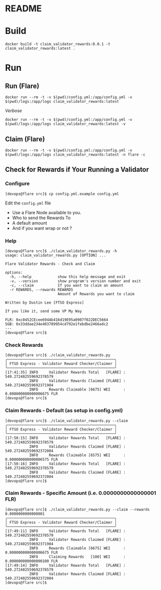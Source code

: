 # README

# Build

`docker build -t claim_validator_rewards:0.0.1 -t claim_validator_rewards:latest .`

# Run

## Run (Flare)

`docker run --rm -t -v $(pwd)/config.yml:/app/config.yml -v $(pwd)/logs:/app/logs claim_validator_rewards:latest`

*Verbose*

`docker run --rm -t -v $(pwd)/config.yml:/app/config.yml -v $(pwd)/logs:/app/logs claim_validator_rewards:latest -v`

## Claim (Flare)

`docker run --rm -t -v $(pwd)/config.yml:/app/config.yml -v $(pwd)/logs:/app/logs claim_validator_rewards:latest -n flare -c`


## Check for Rewards if Your Running a Validator

### Configure
```
[devops@flare src]$ cp config.yml.example config.yml

```

Edit the `config.yml` file

* Use a Flare Node available to you.
* Who to send the Rewards To
* A default amount 
* And if you want wrap or not ?


### Help

```
[devops@flare src]$ ./claim_validator_rewards.py -h
usage: claim_validator_rewards.py [OPTION] ...

Flare Validator Rewards - Check and Claim

options:
  -h, --help            show this help message and exit
  -v, --version         show program's version number and exit
  -c, --claim           If you want to claim an amount
  -r REWARDS, --rewards REWARDS
                        Amount of Rewards you want to claim

Written by Dustin Lee [FTSO Express]

If you like it, send some VP My Way

FLR: 0xc0452CEcee694Ab416d19E95a0907f022DEC5664
SGB: 0x33ddae234e403789954cd792e1febdbe2466adc2
---
[devops@flare src]$ 
```

### Check Rewards

```
[devops@flare src]$ ./claim_validator_rewards.py 
╭─────────────────────────────────────────────────╮
│ FTSO Express - Validator Reward Checker/Claimer │
╰─────────────────────────────────────────────────╯
[17:41:35] INFO     Validator Rewards Total   [FLARE] : 549.272402559692378579
           INFO     Validator Rewards Claimed [FLARE] : 549.272402559692371904
           INFO     Rewards Claimable [6675] WEI      : 0.000000000000006675 FLR
[devops@flare src]$ 

```

### Claim Rewards - Default (as setup in config.yml)

```
[devops@flare src]$ ./claim_validator_rewards.py --claim
╭─────────────────────────────────────────────────╮
│ FTSO Express - Validator Reward Checker/Claimer │
╰─────────────────────────────────────────────────╯
[17:50:15] INFO     Validator Rewards Total   [FLARE] : 549.272402559692378579
           INFO     Validator Rewards Claimed [FLARE] : 549.272402559692372004
           INFO     Rewards Claimable [6575] WEI      : 0.000000000000006575 FLR
[17:50:16] INFO     Validator Rewards Total   [FLARE] : 549.272402559692378579
           INFO     Validator Rewards Claimed [FLARE] : 549.272402559692372004
[devops@flare src]$ 
```

### Claim Rewards - Specific Amount (i.e. 0.0000000000000001 FLR)
```
[devops@flare src]$ ./claim_validator_rewards.py --claim --rewards 0.0000000000000001
╭─────────────────────────────────────────────────╮
│ FTSO Express - Validator Reward Checker/Claimer │
╰─────────────────────────────────────────────────╯
[17:49:11] INFO     Validator Rewards Total   [FLARE] : 549.272402559692378579
           INFO     Validator Rewards Claimed [FLARE] : 549.272402559692371904
           INFO     Rewards Claimable [6675] WEI      : 0.000000000000006675 FLR
           INFO     Claiming Rewards   [100] WEI      : 0.000000000000000100 FLR
[17:49:14] INFO     Validator Rewards Total   [FLARE] : 549.272402559692378579
           INFO     Validator Rewards Claimed [FLARE] : 549.272402559692372004
[devops@flare src]$
```

